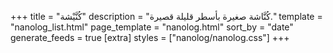 +++
title = "كُنَّيْشة"
description = "كُنَّاشة صغيرة بأسطر قليلة قصيرة."
template = "nanolog_list.html"
page_template = "nanolog.html"
sort_by = "date"
generate_feeds = true
[extra]
styles = ["nanolog/nanolog.css"]
+++
